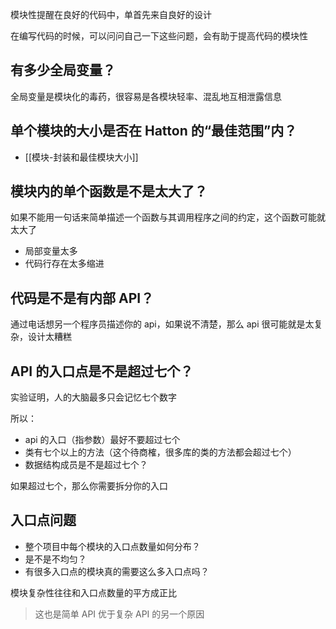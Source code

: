 模块性提醒在良好的代码中，单首先来自良好的设计

在编写代码的时候，可以问问自己一下这些问题，会有助于提高代码的模块性



## 有多少全局变量？ 
全局变量是模块化的毒药，很容易是各模块轻率、混乱地互相泄露信息

## 单个模块的大小是否在 Hatton 的“最佳范围”内？
- [[模块-封装和最佳模块大小]]


## 模块内的单个函数是不是太大了？
如果不能用一句话来简单描述一个函数与其调用程序之间的约定，这个函数可能就太大了

- 局部变量太多
- 代码行存在太多缩进


## 代码是不是有内部 API？
通过电话想另一个程序员描述你的 api，如果说不清楚，那么 api 很可能就是太复杂，设计太糟糕

## API 的入口点是不是超过七个？
实验证明，人的大脑最多只会记忆七个数字

所以：
- api 的入口（指参数）最好不要超过七个
- 类有七个以上的方法（这个待商榷，很多库的类的方法都会超过七个）
- 数据结构成员是不是超过七个？

如果超过七个，那么你需要拆分你的入口

## 入口点问题

- 整个项目中每个模块的入口点数量如何分布？
- 是不是不均匀？
- 有很多入口点的模块真的需要这么多入口点吗？

模块复杂性往往和入口点数量的平方成正比
> 这也是简单 API 优于复杂 API 的另一个原因




